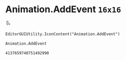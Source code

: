 # Animation.AddEvent `16x16`
<img src="/img/Animation.AddEvent.png" width=16 height=16>

``` CSharp
EditorGUIUtility.IconContent("Animation.AddEvent")
```
```
Animation.AddEvent
```
```
4137659740751492990
```
